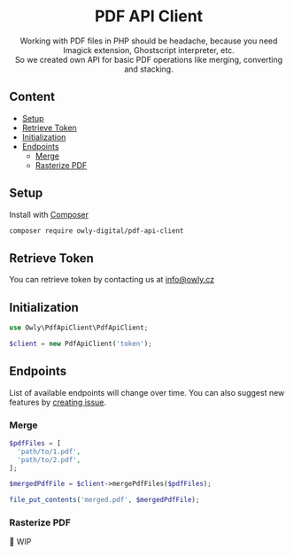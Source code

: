 <h1 align="center">
	PDF API Client
</h1>

<p align="center">
  Working with PDF files in PHP should be headache, because you need Imagick extension, Ghostscript interpreter, etc.<br />
  So we created own API for basic PDF operations like merging, converting and stacking.
</p>

##

## Content

- [Setup](#setup)
- [Retrieve Token](#retrieve-token)
- [Initialization](#initialization)
- [Endpoints](#endpoints)
	- [Merge](#merge)
	- [Rasterize PDF](#rasterize-pdf)

## Setup

Install with [Composer](https://getcomposer.org)

```sh
composer require owly-digital/pdf-api-client
```

## Retrieve Token
You can retrieve token by contacting us at info@owly.cz

## Initialization

```php
use Owly\PdfApiClient\PdfApiClient;

$client = new PdfApiClient('token');
```

## Endpoints
List of available endpoints will change over time.
You can also suggest new features by [creating issue](https://github.com/owly-digital/pdf-api-client/issues).

### Merge
```php
$pdfFiles = [
  'path/to/1.pdf',
  'path/to/2.pdf',
];

$mergedPdfFile = $client->mergePdfFiles($pdfFiles);

file_put_contents('merged.pdf', $mergedPdfFile);
```

### Rasterize PDF
🚧 WIP
